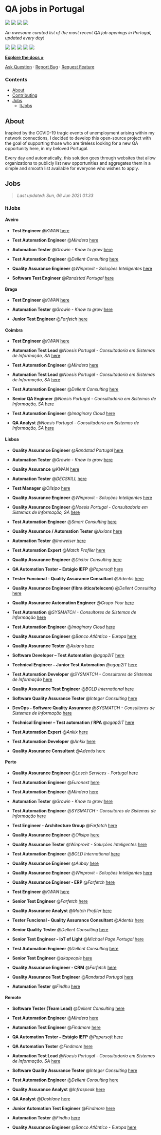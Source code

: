 QA jobs in Portugal
========================

![](https://img.shields.io/static/v1?label=%F0%9F%8C%9F&message=If%20Useful&color=BC4E99)
[![](https://img.shields.io/github/stars/sergiomartins8/qa-jobs-in-portugal)](https://github.com/sergiomartins8/qa-jobs-in-portugal/stargazers)
[![](https://img.shields.io/github/forks/sergiomartins8/qa-jobs-in-portugal)](https://github.com/sergiomartins8/qa-jobs-in-portugal/network/members)
[![](https://img.shields.io/badge/-sergiomartins8-blue?logo=Linkedin&logoColor=white)](https://www.linkedin.com/in/sergiomartins8/)

_An awesome curated list of the most recent QA job openings in Portugal, updated every day!_

[![](https://img.shields.io/github/v/release/sergiomartins8/qa-jobs-in-portugal)](https://github.com/sergiomartins8/qa-jobs-in-portugal/releases)
[![](https://github.com/sergiomartins8/qa-jobs-in-portugal/workflows/release/badge.svg)](https://github.com/sergiomartins8/qa-jobs-in-portugal/actions?query=workflow%3Arelease)
[![](https://img.shields.io/github/issues/sergiomartins8/qa-jobs-in-portugal)](https://github.com/sergiomartins8/qa-jobs-in-portugal/issues)
[![](https://img.shields.io/github/contributors/sergiomartins8/qa-jobs-in-portugal)](https://github.com/sergiomartins8/qa-jobs-in-portugal/graphs/contributors)
[![](https://img.shields.io/github/license/sergiomartins8/qa-jobs-in-portugal)](https://github.com/sergiomartins8/qa-jobs-in-portugal/blob/master/LICENSE)

**[Explore the docs »](https://github.com/sergiomartins8/qa-jobs-in-portugal/blob/master/docs/DOCUMENTATION.md)**

[Ask Question](https://github.com/sergiomartins8/qa-jobs-in-portugal/issues) 
·
[Report Bug](https://github.com/sergiomartins8/qa-jobs-in-portugal/issues)
·
[Request Feature](https://github.com/sergiomartins8/qa-jobs-in-portugal/issues)

### Contents
* [About](#about)
* [Contributing](https://github.com/sergiomartins8/qa-jobs-in-portugal/blob/master/docs/CONTRIBUTING.md)
* [Jobs](#jobs)
  * [ItJobs](#itjobs)

## About
Inspired by the COVID-19 tragic events of unemployment arising within my network connections, I decided to develop this open-source project with the goal of supporting those who are tireless looking for a new QA opportunity here, in my beloved Portugal.

Every day and automatically, this solution goes through websites that allow organizations to publicly list new opportunities and aggregates them in a simple and smooth list available for everyone who wishes to apply.

Jobs
---------

> _Last updated: Sun, 06 Jun 2021 01:33_

### ItJobs

#### Aveiro

- **Test Engineer** @_KWAN_ [here](https://www.itjobs.pt/oferta/386605/test-engineer)


- **Test Automation Engineer** @_Mindera_ [here](https://www.itjobs.pt/oferta/387459/test-automation-engineer)


- **Automation Tester** @_Growin - Know to grow_ [here](https://www.itjobs.pt/oferta/388774/automation-tester)


- **Test Automation Engineer** @_Dellent Consulting_ [here](https://www.itjobs.pt/oferta/387400/test-automation-engineer)


- **Quality Assurance Engineer** @_Winprovit - Soluções Inteligentes_ [here](https://www.itjobs.pt/oferta/384204/quality-assurance-engineer)


- **Software Test Engineer** @_Randstad Portugal_ [here](https://www.itjobs.pt/oferta/385765/software-test-engineer)

#### Braga

- **Test Engineer** @_KWAN_ [here](https://www.itjobs.pt/oferta/386605/test-engineer)


- **Automation Tester** @_Growin - Know to grow_ [here](https://www.itjobs.pt/oferta/388774/automation-tester)


- **Junior Test Engineer** @_Farfetch_ [here](https://www.itjobs.pt/oferta/383679/junior-test-engineer)

#### Coimbra

- **Test Engineer** @_KWAN_ [here](https://www.itjobs.pt/oferta/386605/test-engineer)


- **Automation Test Lead** @_Noesis Portugal - Consultadoria em Sistemas de Informação, SA_ [here](https://www.itjobs.pt/oferta/387613/automation-test-lead)


- **Test Automation Engineer** @_Mindera_ [here](https://www.itjobs.pt/oferta/387459/test-automation-engineer)


- **Automation Test Lead** @_Noesis Portugal - Consultadoria em Sistemas de Informação, SA_ [here](https://www.itjobs.pt/oferta/382330/automation-test-lead)


- **Test Automation Engineer** @_Dellent Consulting_ [here](https://www.itjobs.pt/oferta/387400/test-automation-engineer)


- **Senior QA Engineer** @_Noesis Portugal - Consultadoria em Sistemas de Informação, SA_ [here](https://www.itjobs.pt/oferta/387682/senior-qa-engineer)


- **Test Automation Engineer** @_Imaginary Cloud_ [here](https://www.itjobs.pt/oferta/388519/test-automation-engineer)


- **QA Analyst** @_Noesis Portugal - Consultadoria em Sistemas de Informação, SA_ [here](https://www.itjobs.pt/oferta/387718/qa-analyst)

#### Lisboa

- **Quality Assurance Engineer** @_Randstad Portugal_ [here](https://www.itjobs.pt/oferta/387932/quality-assurance-engineer)


- **Automation Tester** @_Growin - Know to grow_ [here](https://www.itjobs.pt/oferta/388774/automation-tester)


- **Quality Assurance** @_KWAN_ [here](https://www.itjobs.pt/oferta/382798/quality-assurance)


- **Automation Tester** @_DECSKILL_ [here](https://www.itjobs.pt/oferta/386342/automation-tester)


- **Test Manager** @_Olisipo_ [here](https://www.itjobs.pt/oferta/386757/test-manager)


- **Quality Assurance Engineer** @_Winprovit - Soluções Inteligentes_ [here](https://www.itjobs.pt/oferta/384204/quality-assurance-engineer)


- **Quality Assurance Engineer** @_Noesis Portugal - Consultadoria em Sistemas de Informação, SA_ [here](https://www.itjobs.pt/oferta/387625/quality-assurance-engineer)


- **Test Automation Engineer** @_Smart Consulting_ [here](https://www.itjobs.pt/oferta/384761/test-automation-engineer)


- **Quality Assurance / Automation Tester** @_Axians_ [here](https://www.itjobs.pt/oferta/386785/quality-assurance-automation-tester)


- **Automation Tester** @_Inoweiser_ [here](https://www.itjobs.pt/oferta/386831/automation-tester)


- **Test Automation Expert** @_Match Profiler_ [here](https://www.itjobs.pt/oferta/376759/test-automation-expert)


- **Quality Assurance Engineer** @_Dixtior Consulting_ [here](https://www.itjobs.pt/oferta/388800/quality-assurance-engineer)


- **QA Automation Tester – Estágio IEFP** @_Papersoft_ [here](https://www.itjobs.pt/oferta/386797/qa-automation-tester-estagio-iefp)


- **Tester Funcional - Quality Assurance Consultant** @_Adentis_ [here](https://www.itjobs.pt/oferta/384802/tester-funcional-quality-assurance-consultant)


- **Quality Assurance Engineer (fibra ótica/telecom)** @_Dellent Consulting_ [here](https://www.itjobs.pt/oferta/385360/quality-assurance-engineer-fibra-otica-telecom)


- **Quality Assurance Automation Engineer** @_Grupo Your_ [here](https://www.itjobs.pt/oferta/383093/quality-assurance-automation-engineer-mf-referencia-yp-dw-qe)


- **Test Automation** @_SYSMATCH - Consultores de Sistemas de Informação_ [here](https://www.itjobs.pt/oferta/382478/test-automation)


- **Test Automation Engineer** @_Imaginary Cloud_ [here](https://www.itjobs.pt/oferta/388519/test-automation-engineer)


- **Quality Assurance Engineer** @_Banco Atlântico - Europa_ [here](https://www.itjobs.pt/oferta/384493/quality-assurance-engineer)


- **Quality Assurance Tester** @_Axians_ [here](https://www.itjobs.pt/oferta/384242/quality-assurance-tester)


- **Software Developer – Test Automation** @_agap2IT_ [here](https://www.itjobs.pt/oferta/388690/software-developer-test-automation-portugal)


- **Technical Engineer – Junior Test Automation** @_agap2IT_ [here](https://www.itjobs.pt/oferta/388550/technical-engineer-junior-test-automation-portugal)


- **Test Automation Developer** @_SYSMATCH - Consultores de Sistemas de Informação_ [here](https://www.itjobs.pt/oferta/381136/test-automation-developer)


- **Quality Assurance Test Engineer** @_BOLD International_ [here](https://www.itjobs.pt/oferta/384319/quality-assurance-test-engineer)


- **Software Quality Assurance Tester** @_Integer Consulting_ [here](https://www.itjobs.pt/oferta/388332/software-quality-assurance-tester)


- **DevOps - Software Quality Assurance** @_SYSMATCH - Consultores de Sistemas de Informação_ [here](https://www.itjobs.pt/oferta/380682/devops-software-quality-assurance)


- **Technical Engineer – Test automation / RPA** @_agap2IT_ [here](https://www.itjobs.pt/oferta/385411/technical-engineer-test-automation-rpa)


- **Test Automation Expert** @_Ankix_ [here](https://www.itjobs.pt/oferta/383194/test-automation-expert)


- **Test Automation Developer** @_Ankix_ [here](https://www.itjobs.pt/oferta/383844/test-automation-developer)


- **Quality Assurance Consultant** @_Adentis_ [here](https://www.itjobs.pt/oferta/388324/quality-assurance-consultant)

#### Porto

- **Quality Assurance Engineer** @_Losch Services - Portugal_ [here](https://www.itjobs.pt/oferta/385230/quality-assurance-engineer)


- **Test Automation Engineer** @_Euronext_ [here](https://www.itjobs.pt/oferta/386321/test-automation-engineer)


- **Test Automation Engineer** @_Mindera_ [here](https://www.itjobs.pt/oferta/387459/test-automation-engineer)


- **Automation Tester** @_Growin - Know to grow_ [here](https://www.itjobs.pt/oferta/388774/automation-tester)


- **Test Automation Engineer** @_SYSMATCH - Consultores de Sistemas de Informação_ [here](https://www.itjobs.pt/oferta/379895/test-automation-engineer)


- **Test Engineer - Architecture Group** @_Farfetch_ [here](https://www.itjobs.pt/oferta/386009/test-engineer-architecture-group)


- **Quality Assurance Engineer** @_Olisipo_ [here](https://www.itjobs.pt/oferta/386356/quality-assurance-engineer)


- **Quality Assurance Tester** @_Winprovit - Soluções Inteligentes_ [here](https://www.itjobs.pt/oferta/383711/quality-assurance-tester)


- **Test Automation Engineer** @_BOLD International_ [here](https://www.itjobs.pt/oferta/387450/test-automation-engineer)


- **Quality Assurance Engineer** @_Aubay_ [here](https://www.itjobs.pt/oferta/384350/quality-assurance-engineer)


- **Quality Assurance Engineer** @_Winprovit - Soluções Inteligentes_ [here](https://www.itjobs.pt/oferta/384204/quality-assurance-engineer)


- **Quality Assurance Engineer - ERP** @_Farfetch_ [here](https://www.itjobs.pt/oferta/383684/quality-assurance-engineer-erp)


- **Test Engineer** @_KWAN_ [here](https://www.itjobs.pt/oferta/386605/test-engineer)


- **Senior Test Engineer** @_Farfetch_ [here](https://www.itjobs.pt/oferta/388392/senior-test-engineer)


- **Quality Assurance Analyst** @_Match Profiler_ [here](https://www.itjobs.pt/oferta/378737/quality-assurance-analyst)


- **Tester Funcional - Quality Assurance Consultant** @_Adentis_ [here](https://www.itjobs.pt/oferta/384802/tester-funcional-quality-assurance-consultant)


- **Senior Quality Tester** @_Dellent Consulting_ [here](https://www.itjobs.pt/oferta/386259/senior-quality-tester)


- **Senior Test Engineer - IoT of Light** @_Michael Page Portugal_ [here](https://www.itjobs.pt/oferta/386711/senior-test-engineer-m-f-iot-of-light)


- **Test Automation Engineer** @_Dellent Consulting_ [here](https://www.itjobs.pt/oferta/387400/test-automation-engineer)


- **Senior Test Engineer** @_akapeople_ [here](https://www.itjobs.pt/oferta/384033/senior-test-engineer)


- **Quality Assurance Engineer - CRM** @_Farfetch_ [here](https://www.itjobs.pt/oferta/383681/quality-assurance-engineer-crm)


- **Quality Assurance Test Engineer** @_Randstad Portugal_ [here](https://www.itjobs.pt/oferta/388269/quality-assurance-test-engineer-porto)


- **Automation Tester** @_Findhu_ [here](https://www.itjobs.pt/oferta/388069/automation-tester)

#### Remote

- **Software Tester (Team Lead)** @_Dellent Consulting_ [here](https://www.itjobs.pt/oferta/388099/software-tester-team-lead)


- **Test Automation Engineer** @_Mindera_ [here](https://www.itjobs.pt/oferta/387459/test-automation-engineer)


- **Automation Test Engineer** @_Findmore_ [here](https://www.itjobs.pt/oferta/383269/automation-test-engineer)


- **QA Automation Tester – Estágio IEFP** @_Papersoft_ [here](https://www.itjobs.pt/oferta/386797/qa-automation-tester-estagio-iefp)


- **QA Automation Tester** @_Findmore_ [here](https://www.itjobs.pt/oferta/382283/qa-automation-tester)


- **Automation Test Lead** @_Noesis Portugal - Consultadoria em Sistemas de Informação, SA_ [here](https://www.itjobs.pt/oferta/382330/automation-test-lead)


- **Software Quality Assurance Tester** @_Integer Consulting_ [here](https://www.itjobs.pt/oferta/388456/software-quality-assurance-tester)


- **Test Automation Engineer** @_Dellent Consulting_ [here](https://www.itjobs.pt/oferta/387400/test-automation-engineer)


- **Quality Assurance Analyst** @_Infraspeak_ [here](https://www.itjobs.pt/oferta/383664/quality-assurance-analyst)


- **QA Analyst** @_Dashlane_ [here](https://www.itjobs.pt/oferta/387500/qa-analyst)


- **Junior Automation Test Engineer** @_Findmore_ [here](https://www.itjobs.pt/oferta/383250/junior-automation-test-engineer)


- **Automation Tester** @_Findhu_ [here](https://www.itjobs.pt/oferta/388069/automation-tester)


- **Quality Assurance Engineer** @_Banco Atlântico - Europa_ [here](https://www.itjobs.pt/oferta/384493/quality-assurance-engineer)

